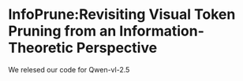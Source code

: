 # InfoPrune:Revisiting Visual Token Pruning from an Information-Theoretic Perspective
We relesed our code for Qwen-vl-2.5
